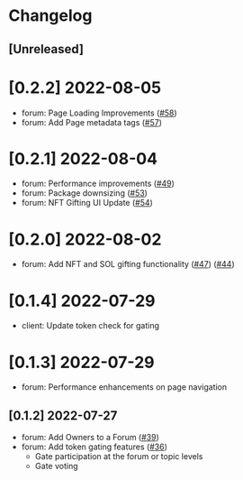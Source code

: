 # Changelog

## [Unreleased]

# [0.2.2] 2022-08-05

- forum: Page Loading Improvements ([#58](https://github.com/usedispatch/dispatch-forum-npm-package/pull/58))
- forum: Add Page metadata tags ([#57](https://github.com/usedispatch/dispatch-forum-npm-package/pull/57))

# [0.2.1] 2022-08-04

- forum: Performance improvements ([#49](https://github.com/usedispatch/dispatch-forum-npm-package/pull/49))
- forum: Package downsizing ([#53](https://github.com/usedispatch/dispatch-forum-npm-package/pull/49))
- forum: NFT Gifting UI Update ([#54](https://github.com/usedispatch/dispatch-forum-npm-package/pull/54))

# [0.2.0] 2022-08-02

- forum: Add NFT and SOL gifting functionality ([#47](https://github.com/usedispatch/dispatch-forum-npm-package/pull/47)) ([#44](https://github.com/usedispatch/dispatch-forum-npm-package/pull/44))

# [0.1.4] 2022-07-29

- client: Update token check for gating

# [0.1.3] 2022-07-29

- forum: Performance enhancements on page navigation

## [0.1.2] 2022-07-27

- forum: Add Owners to a Forum ([#39](https://github.com/usedispatch/dispatch-forum-npm-package/pull/39))
- forum: Add token gating features ([#36](https://github.com/usedispatch/dispatch-forum-npm-package/pull/36))
  - Gate participation at the forum or topic levels
  - Gate voting
